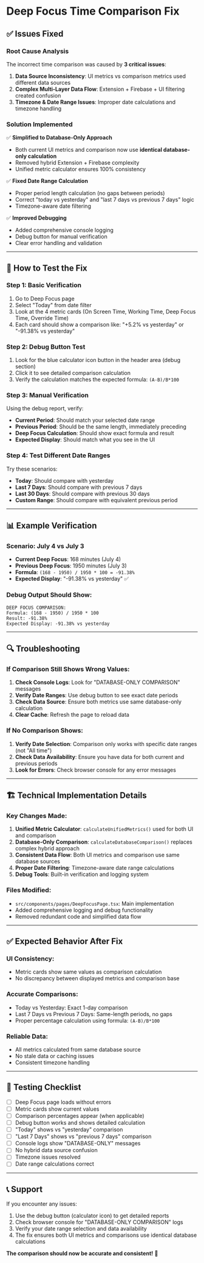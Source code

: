 # Deep Focus Time Comparison Fix

## ✅ **Issues Fixed**

### **Root Cause Analysis**
The incorrect time comparison was caused by **3 critical issues**:

1. **Data Source Inconsistency**: UI metrics vs comparison metrics used different data sources
2. **Complex Multi-Layer Data Flow**: Extension + Firebase + UI filtering created confusion
3. **Timezone & Date Range Issues**: Improper date calculations and timezone handling

### **Solution Implemented**
✅ **Simplified to Database-Only Approach**
- Both current UI metrics and comparison now use **identical database-only calculation**
- Removed hybrid Extension + Firebase complexity
- Unified metric calculator ensures 100% consistency

✅ **Fixed Date Range Calculation**
- Proper period length calculation (no gaps between periods)
- Correct "today vs yesterday" and "last 7 days vs previous 7 days" logic
- Timezone-aware date filtering

✅ **Improved Debugging**
- Added comprehensive console logging
- Debug button for manual verification
- Clear error handling and validation

---

## 🧪 **How to Test the Fix**

### **Step 1: Basic Verification**
1. Go to Deep Focus page
2. Select "Today" from date filter
3. Look at the 4 metric cards (On Screen Time, Working Time, Deep Focus Time, Override Time)
4. Each card should show a comparison like: "+5.2% vs yesterday" or "-91.38% vs yesterday"

### **Step 2: Debug Button Test**
1. Look for the blue calculator icon button in the header area (debug section)
2. Click it to see detailed comparison calculation
3. Verify the calculation matches the expected formula: `(A-B)/B*100`

### **Step 3: Manual Verification**
Using the debug report, verify:
- **Current Period**: Should match your selected date range
- **Previous Period**: Should be the same length, immediately preceding
- **Deep Focus Calculation**: Should show exact formula and result
- **Expected Display**: Should match what you see in the UI

### **Step 4: Test Different Date Ranges**
Try these scenarios:
- **Today**: Should compare with yesterday
- **Last 7 Days**: Should compare with previous 7 days
- **Last 30 Days**: Should compare with previous 30 days
- **Custom Range**: Should compare with equivalent previous period

---

## 📊 **Example Verification**

### **Scenario: July 4 vs July 3**
- **Current Deep Focus**: 168 minutes (July 4)
- **Previous Deep Focus**: 1950 minutes (July 3)
- **Formula**: `(168 - 1950) / 1950 * 100 = -91.38%`
- **Expected Display**: "-91.38% vs yesterday" ✅

### **Debug Output Should Show**:
```
DEEP FOCUS COMPARISON:
Formula: (168 - 1950) / 1950 * 100
Result: -91.38%
Expected Display: -91.38% vs yesterday
```

---

## 🔍 **Troubleshooting**

### **If Comparison Still Shows Wrong Values**:
1. **Check Console Logs**: Look for "DATABASE-ONLY COMPARISON" messages
2. **Verify Date Ranges**: Use debug button to see exact date periods
3. **Check Data Source**: Ensure both metrics use same database-only calculation
4. **Clear Cache**: Refresh the page to reload data

### **If No Comparison Shows**:
1. **Verify Date Selection**: Comparison only works with specific date ranges (not "All time")
2. **Check Data Availability**: Ensure you have data for both current and previous periods
3. **Look for Errors**: Check browser console for any error messages

---

## 🏗️ **Technical Implementation Details**

### **Key Changes Made**:
1. **Unified Metric Calculator**: `calculateUnifiedMetrics()` used for both UI and comparison
2. **Database-Only Comparison**: `calculateDatabaseComparison()` replaces complex hybrid approach
3. **Consistent Data Flow**: Both UI metrics and comparison use same database sources
4. **Proper Date Filtering**: Timezone-aware date range calculations
5. **Debug Tools**: Built-in verification and logging system

### **Files Modified**:
- `src/components/pages/DeepFocusPage.tsx`: Main implementation
- Added comprehensive logging and debug functionality
- Removed redundant code and simplified data flow

---

## ✅ **Expected Behavior After Fix**

### **UI Consistency**:
- Metric cards show same values as comparison calculation
- No discrepancy between displayed metrics and comparison base

### **Accurate Comparisons**:
- Today vs Yesterday: Exact 1-day comparison
- Last 7 Days vs Previous 7 Days: Same-length periods, no gaps
- Proper percentage calculation using formula: `(A-B)/B*100`

### **Reliable Data**:
- All metrics calculated from same database source
- No stale data or caching issues
- Consistent timezone handling

---

## 🚀 **Testing Checklist**

- [ ] Deep Focus page loads without errors
- [ ] Metric cards show current values
- [ ] Comparison percentages appear (when applicable)
- [ ] Debug button works and shows detailed calculation
- [ ] "Today" shows vs "yesterday" comparison
- [ ] "Last 7 Days" shows vs "previous 7 days" comparison
- [ ] Console logs show "DATABASE-ONLY" messages
- [ ] No hybrid data source confusion
- [ ] Timezone issues resolved
- [ ] Date range calculations correct

---

## 📞 **Support**

If you encounter any issues:
1. Use the debug button (calculator icon) to get detailed reports
2. Check browser console for "DATABASE-ONLY COMPARISON" logs
3. Verify your date range selection and data availability
4. The fix ensures both UI metrics and comparisons use identical database calculations

**The comparison should now be accurate and consistent!** 🎉 